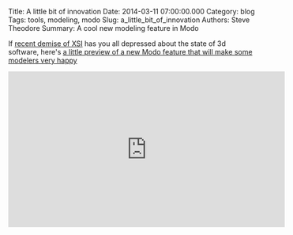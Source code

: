 Title: A little bit of innovation
Date: 2014-03-11 07:00:00.000
Category: blog
Tags: tools, modeling, modo
Slug: a_little_bit_of_innovation
Authors: Steve Theodore
Summary: A cool new modeling feature in Modo

If [recent demise of XSI](sigh) has you all depressed about the state of 3d software, here's [a little preview of a new Modo feature that will make some modelers very happy](https://www.youtube.com/watch?v=kjzfhbW2hNY) 

<iframe width="560" height="315" src="https://www.youtube.com/embed/kjzfhbW2hNY" frameborder="0" allowfullscreen></iframe>


